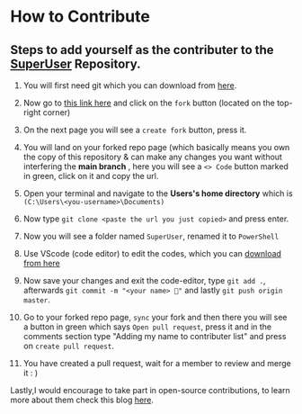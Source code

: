 # How to Contribute 
## Steps to add yourself as the contributer to the [SuperUser](https://github.com/SanjeevStephan/superuser) Repository.

1) You will first need git which you can download from [here](https://git-scm.com/downloads).

2) Now go to [this link here](https://github.com/SanjeevStephan/superuser) and click on the `fork` button (located on the top-right corner)

3) On the next page you will see a `create fork` button, press it.

4) You will land on your forked repo page (which basically means you own the copy of this repository & can make any changes you want without interfering the **main branch** , here you will see a `<> Code` button marked in green, click on it and copy the url.

5) Open your terminal and navigate to the **Users's home directory** which is `(C:\Users\<you-username>\Documents)`

6) Now type ``git clone <paste the url you just copied>`` and press enter.

6) Now you will see a folder named `SuperUser`, renamed it to `PowerShell` 

7) Use VScode (code editor) to edit the codes, which you can [download from here](https://code.visualstudio.com/download)

8) Now save your changes and exit the code-editor, type `git add .`, afterwards `git commit -m "<your name> 🍉"` and lastly `git push origin master`.

9) Go to your forked repo page, `sync` your fork and then there you will see a button in green which says `Open pull request`, press it and in the comments section type "Adding my name to contributer list" and press on `create pull request`.

10) You have created a pull request, wait for a member to review and merge it : )

Lastly,I would encourage to take part in open-source contributions, to learn more about them check this blog [here](https://dragon2002.hashnode.dev/git-and-github-must-know-guide#heading-setting-up-github).
